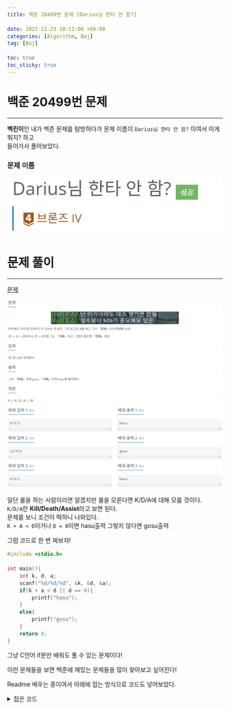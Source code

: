 ```yaml
---
title: 백준 20499번 문제 [Darius님 한타 안 함?]

date: 2022-12-23 18:12:00 +09:00
categories: [Algorithm, Boj]
tag: [Boj]

toc: true
toc_sticky: true
---
```


# 백준 20499번 문제
---
**백린이**인 내가 백준 문제를 탐방하다가 문제 이름이 `Darius님 한타 안 함?` 이여서 이게 뭐지? 하고  
들어가서 풀어보았다.  
### 문제 이름
![이미지](/assets/post/boj20499.png)



# 문제 풀이
---
[문제](https://www.acmicpc.net/problem/20499)  

![이미지2](/assets/post/boj20499_2.png)

일단 롤을 하는 사람이라면 알겠지만 롤을 모른다면 K/D/A에 대해 모를 것이다.  
`K/D/A`란 **Kill/Death/Assist**라고 보면 된다.  
문제를 보니 조건이 떡하니 나와있다.  
`K + A < D`이거나 `D = 0`이면 hasu출력 그렇지 않다면 gosu출력

그럼 코드로 한 번 짜보자!

```c
#include <stdio.h>

int main(){
    int k, d, a;
    scanf("%d/%d/%d", &k, &d, &a);
    if(k + a < d || d == 0){
        printf("hasu");
    }
    else{
        printf("gosu");
    }
    return 0;
}
```

그냥 C언어 if문만 배워도 풀 수 있는 문제이다!

이런 문제들을 보면 백준에 재밌는 문제들을 많이 찾아보고 싶어진다!

Readme 배우는 중이여서 아래에 접는 방식으로 코드도 넣어보았다.

<details>
<summary>접은 코드</summary>
<div markdown="1">

```c
#include <stdio.h>

int main(){
    int k, d, a;
    scanf("%d/%d/%d", &k, &d, &a);
    if(k + a < d || d == 0){
        printf("hasu");
    }
    else{
        printf("gosu");
    }
    return 0;
}
```  
</div>
</details>